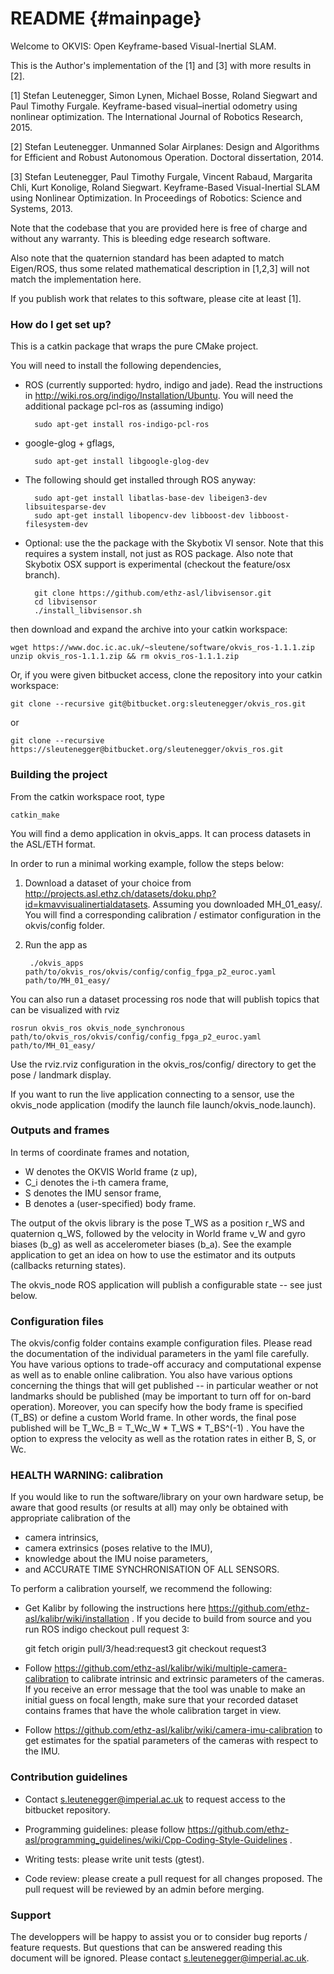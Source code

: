 README                        {#mainpage}
======

Welcome to OKVIS: Open Keyframe-based Visual-Inertial SLAM. 

This is the Author's implementation of the [1] and [3] with more results in [2].

[1] Stefan Leutenegger, Simon Lynen, Michael Bosse, Roland Siegwart and Paul 
    Timothy Furgale. Keyframe-based visual–inertial odometry using nonlinear 
    optimization. The International Journal of Robotics Research, 2015.

[2] Stefan Leutenegger. Unmanned Solar Airplanes: Design and Algorithms for 
    Efficient and Robust Autonomous Operation. Doctoral dissertation, 2014.

[3] Stefan Leutenegger, Paul Timothy Furgale, Vincent Rabaud, Margarita Chli, 
    Kurt Konolige, Roland Siegwart. Keyframe-Based Visual-Inertial SLAM using 
    Nonlinear Optimization. In Proceedings of Robotics: Science and Systems, 
    2013.

Note that the codebase that you are provided here is free of charge and without 
any warranty. This is bleeding edge research software.

Also note that the quaternion standard has been adapted to match Eigen/ROS, 
thus some related mathematical description in [1,2,3] will not match the 
implementation here.

If you publish work that relates to this software, please cite at least [1].

### How do I get set up? ###

This is a catkin package that wraps the pure CMake project.

You will need to install the following dependencies,

* ROS (currently supported: hydro, indigo and jade). Read the instructions in 
  http://wiki.ros.org/indigo/Installation/Ubuntu. You will need the additional 
  package pcl-ros as (assuming indigo)

        sudo apt-get install ros-indigo-pcl-ros

* google-glog + gflags,

        sudo apt-get install libgoogle-glog-dev
   
* The following should get installed through ROS anyway:

        sudo apt-get install libatlas-base-dev libeigen3-dev libsuitesparse-dev 
        sudo apt-get install libopencv-dev libboost-dev libboost-filesystem-dev

* Optional: use the the package with the Skybotix VI sensor.
  Note that this requires a system install, not just as ROS package. Also note 
  that Skybotix OSX support is experimental (checkout the feature/osx branch).

        git clone https://github.com/ethz-asl/libvisensor.git
        cd libvisensor
        ./install_libvisensor.sh

then download and expand the archive into your catkin workspace:

    wget https://www.doc.ic.ac.uk/~sleutene/software/okvis_ros-1.1.1.zip
    unzip okvis_ros-1.1.1.zip && rm okvis_ros-1.1.1.zip

Or, if you were given bitbucket access, clone the repository into your catkin
workspace:

    git clone --recursive git@bitbucket.org:sleutenegger/okvis_ros.git

or

    git clone --recursive https://sleutenegger@bitbucket.org/sleutenegger/okvis_ros.git

### Building the project ###

From the catkin workspace root, type 

    catkin_make
    
You will find a demo application in okvis_apps. It can process datasets in the 
ASL/ETH format.

In order to run a minimal working example, follow the steps below:

1. Download a dataset of your choice from 
   http://projects.asl.ethz.ch/datasets/doku.php?id=kmavvisualinertialdatasets. 
   Assuming you downloaded MH_01_easy/. 
   You will find a corresponding calibration / estimator configuration in the 
   okvis/config folder.

2. Run the app as

        ./okvis_apps path/to/okvis_ros/okvis/config/config_fpga_p2_euroc.yaml path/to/MH_01_easy/
				
You can also run a dataset processing ros node that will publish topics that can 
be visualized with rviz

    rosrun okvis_ros okvis_node_synchronous path/to/okvis_ros/okvis/config/config_fpga_p2_euroc.yaml path/to/MH_01_easy/

Use the rviz.rviz configuration in the okvis_ros/config/ directory to get the pose / 
landmark display.

If you want to run the live application connecting to a sensor, use the okvis_node 
application (modify the launch file launch/okvis_node.launch).

### Outputs and frames

In terms of coordinate frames and notation, 

* W denotes the OKVIS World frame (z up), 
* C\_i denotes the i-th camera frame, 
* S denotes the IMU sensor frame,
* B denotes a (user-specified) body frame.

The output of the okvis library is the pose T\_WS as a position r\_WS and quaternion 
q\_WS, followed by the velocity in World frame v\_W and gyro biases (b_g) as well as 
accelerometer biases (b_a). See the example application to get an idea on how to
use the estimator and its outputs (callbacks returning states).

The okvis_node ROS application will publish a configurable state -- see just below.

### Configuration files ###

The okvis/config folder contains example configuration files. Please read the
documentation of the individual parameters in the yaml file carefully. 
You have various options to trade-off accuracy and computational expense as well 
as to enable online calibration. You also have various options concerning the
things that will get published -- in particular weather or not landmarks should
be published (may be important to turn off for on-bard operation). Moreover, you 
can specify how the body frame is specified (T_BS) or define a custom World frame.
In other words, the final pose published will be 
T\_Wc\_B = T\_Wc\_W * T\_WS * T\_BS^(-1) . You have the option to express the
velocity as well as the rotation rates in either B, S, or Wc. 

### HEALTH WARNING: calibration ###

If you would like to run the software/library on your own hardware setup, be 
aware that good results (or results at all) may only be obtained with 
appropriate calibration of the 

* camera intrinsics,
* camera extrinsics (poses relative to the IMU), 
* knowledge about the IMU noise parameters,
* and ACCURATE TIME SYNCHRONISATION OF ALL SENSORS.

To perform a calibration yourself, we recommend the following:

* Get Kalibr by following the instructions here 
  https://github.com/ethz-asl/kalibr/wiki/installation . If you decide to build from 
	source and you run ROS indigo checkout pull request 3:

    git fetch origin pull/3/head:request3
    git checkout request3

* Follow https://github.com/ethz-asl/kalibr/wiki/multiple-camera-calibration to 
  calibrate intrinsic and extrinsic parameters of the cameras. If you receive an 
  error message that the tool was unable to make an initial guess on focal 
  length, make sure that your recorded dataset contains frames that have the 
  whole calibration target in view.

* Follow https://github.com/ethz-asl/kalibr/wiki/camera-imu-calibration to get 
  estimates for the spatial parameters of the cameras with respect to the IMU.

### Contribution guidelines ###

* Contact s.leutenegger@imperial.ac.uk to request access to the bitbucket 
  repository.

* Programming guidelines: please follow 
  https://github.com/ethz-asl/programming_guidelines/wiki/Cpp-Coding-Style-Guidelines .
	
* Writing tests: please write unit tests (gtest).

* Code review: please create a pull request for all changes proposed. The pull 
  request will be reviewed by an admin before merging.

### Support ###

The developpers will be happy to assist you or to consider bug reports / feature 
requests. But questions that can be answered reading this document will be 
ignored. Please contact s.leutenegger@imperial.ac.uk.
